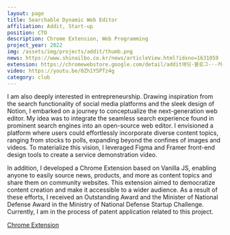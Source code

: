 ```yaml
---
layout: page
title: Searchable Dynamic Web Editor
affiliation: Addit, Start-up
position: CTO
description: Chrome Extension, Web Programming
project_year: 2022
img: /assets/img/projects/addit/thumb.png
news: https://www.shinailbo.co.kr/news/articleView.html?idxno=1631059
extension: https://chromewebstore.google.com/detail/addit애딧-블로그-·-커뮤니티를-위한-사이/pmibcdohhlbplkedgkapoodgfaejcbcp?hl=en
video: https://youtu.be/0Zh1Y5PTz4g
category: club
---
```


I am also deeply interested in entrepreneurship. Drawing inspiration from the search functionality of social media platforms and the sleek design of Notion, I embarked on a journey to conceptualize the next-generation web editor. My idea was to integrate the seamless search experience found in prominent search engines into an open-source web editor. I envisioned a platform where users could effortlessly incorporate diverse content topics, ranging from stocks to polls, expanding beyond the confines of images and videos. To materialize this vision, I leveraged Figma and Framer front-end design tools to create a service demonstration video.

In addition, I developed a Chrome Extension based on Vanilla JS, enabling anyone to easily source news, products, and more as content topics and share them on community websites. This extension aimed to democratize content creation and make it accessible to a wider audience. As a result of these efforts, I received an Outstanding Award and the Minister of National Defense Award in the Ministry of National Defense Startup Challenge. Currently, I am in the process of patent application related to this project.

[Chrome Extension](https://chrome.google.com/webstore/detail/addit애딧-블로그-·-커뮤니티를-위한-사이/pmibcdohhlbplkedgkapoodgfaejcbcp?hl=ko)

<div class="figure">
    <img class="three" src="{{ site.baseurl }}/assets/img/projects/addit/video.mp4" alt="" title="demo"/>
</div>